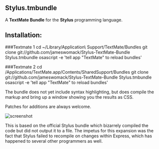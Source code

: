 Stylus.tmbundle
---------------------

A **TextMate Bundle** for the **Stylus** programming language. 
    

Installation:
-------------
###Textmate 1
    cd ~/Library/Application\ Support/TextMate/Bundles
    git clone git://github.com/jameswomack/Stylus-TextMate-Bundle Stylus.tmbundle
	osascript -e 'tell app "TextMate" to reload bundles'

###Textmate 2
    cd /Applications/TextMate.app/Contents/SharedSupport/Bundles
    git clone git://github.com/jameswomack/Stylus-TextMate-Bundle Stylus.tmbundle
	osascript -e 'tell app "TextMate" to reload bundles'

The bundle does not yet include syntax highlighting, but does compile the markup and bring up a window showing you the results as CSS.

Patches for additions are always welcome.

![screenshot](http://cirrostratusco.com/i/github/stylus-textmate-bundle.png)

This is based on the official Stylus bundle which bizarrely compiled the code but did not output it to a file. The impetus for this expansion was the fact that Stylus failed to recompile on changes within Express, which has happened to several other programmers as well. 

